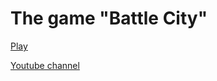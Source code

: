 # The game "Battle City"

[Play](https://grvty.life/putin-caput/)  

[Youtube channel](https://www.youtube.com/channel/UCCLMfwyCtaxqVtLJRplKFPA)  
